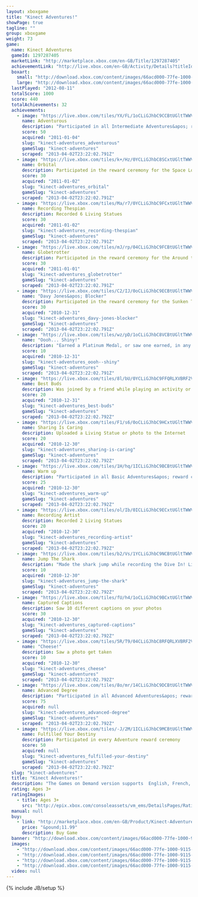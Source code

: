 ```yaml
---
layout: xboxgame
title: "Kinect Adventures!"
showPage: true
tagline: ""
group: xboxgame
weight: 73
game: 
  name: Kinect Adventures
  gameId: 1297287405
  marketLink: "http://marketplace.xbox.com/en-GB/Title/1297287405"
  achievementLink: "http://live.xbox.com/en-GB/Activity/Details?titleId=1297287405"
  boxart: 
    small: "http://download.xbox.com/content/images/66acd000-77fe-1000-9115-d8024d5308ed/1033/boxartsm.jpg"
    large: "http://download.xbox.com/content/images/66acd000-77fe-1000-9115-d8024d5308ed/1033/boxartlg.jpg"
  lastPlayed: "2012-08-11"
  totalScore: 1000
  score: 440
  totalAchievements: 32
  achievements: 
    - image: "https://live.xbox.com/tiles/YX/FL/1oCLiGJhbC9CCBtUGltTWWVkL2FjaC8wLzI2AAAAAOfn5-lkcX0=.jpg"
      name: Adventurous
      description: "Participated in all Intermediate Adventures&apos; reward ceremonies"
      score: 50
      acquired: "2011-01-04"
      slug: "kinect-adventures_adventurous"
      gameSlug: "kinect-adventures"
      scraped: "2013-04-02T23:22:02.791Z"
    - image: "https://live.xbox.com/tiles/k+/Hz/0YCLiGJhbC8SCxtUGltTWWVkL2FjaC8wLzFmAAAAAOfn5-7c4Y8=.jpg"
      name: Orbital
      description: Participated in the reward ceremony for the Space Loot Adventure
      score: 30
      acquired: "2011-01-02"
      slug: "kinect-adventures_orbital"
      gameSlug: "kinect-adventures"
      scraped: "2013-04-02T23:22:02.791Z"
    - image: "https://live.xbox.com/tiles/Ma/r7/0YCLiGJhbC9FCxtUGltTWWVkL2FjaC8wLzExAAAAAOfn5-7Uqi0=.jpg"
      name: Recording Thespian
      description: Recorded 6 Living Statues
      score: 30
      acquired: "2011-01-02"
      slug: "kinect-adventures_recording-thespian"
      gameSlug: "kinect-adventures"
      scraped: "2013-04-02T23:22:02.791Z"
    - image: "https://live.xbox.com/tiles/mJ/rp/04CLiGJhbC9FCBtUGltTWWVkL2FjaC8wLzIxAAAAAOfn5-zGmoQ=.jpg"
      name: Globetrotter
      description: Participated in the reward ceremony for the Around the World Adventure
      score: 30
      acquired: "2011-01-01"
      slug: "kinect-adventures_globetrotter"
      gameSlug: "kinect-adventures"
      scraped: "2013-04-02T23:22:02.791Z"
    - image: "https://live.xbox.com/tiles/C2/IJ/0oCLiGJhbC9ECBtUGltTWWVkL2FjaC8wLzIwAAAAAOfn5-0mYhc=.jpg"
      name: "Davy Jones&apos; Blocker"
      description: Participated in the reward ceremony for the Sunken Treasure Adventure
      score: 30
      acquired: "2010-12-31"
      slug: "kinect-adventures_davy-jones-blocker"
      gameSlug: "kinect-adventures"
      scraped: "2013-04-02T23:22:02.791Z"
    - image: "https://live.xbox.com/tiles/wz/pD/1oCLiGJhbC8VCBtUGltTWWVkL2FjaC8wLzJhAAAAAOfn5-lsOt8=.jpg"
      name: "Oooh... Shiny!"
      description: "Earned a Platinum Medal, or saw one earned, in any level"
      score: 10
      acquired: "2010-12-31"
      slug: "kinect-adventures_oooh--shiny"
      gameSlug: "kinect-adventures"
      scraped: "2013-04-02T23:22:02.791Z"
    - image: "https://live.xbox.com/tiles/8l/bU/0YCLiGJhbC9FFQRLXVBRF2VkL2FjaC8wLzEAAAAA5+fn-vtW6Q==.jpg"
      name: Best Buds
      description: Was joined by a friend while playing an activity or challenge
      score: 20
      acquired: "2010-12-31"
      slug: "kinect-adventures_best-buds"
      gameSlug: "kinect-adventures"
      scraped: "2013-04-02T23:22:02.792Z"
    - image: "https://live.xbox.com/tiles/F1/s6/0oCLiGJhbC9HCxtUGltTWWVkL2FjaC8wLzEzAAAAAOfn5-0VWws=.jpg"
      name: Sharing Is Caring
      description: Uploaded a Living Statue or photo to the Internet
      score: 20
      acquired: "2010-12-30"
      slug: "kinect-adventures_sharing-is-caring"
      gameSlug: "kinect-adventures"
      scraped: "2013-04-02T23:22:02.792Z"
    - image: "https://live.xbox.com/tiles/1H/hq/1ICLiGJhbC9BCBtUGltTWWVkL2FjaC8wLzI1AAAAAOfn5-tFeMg=.jpg"
      name: Warm up
      description: "Participated in all Basic Adventures&apos; reward ceremonies"
      score: 25
      acquired: "2010-12-30"
      slug: "kinect-adventures_warm-up"
      gameSlug: "kinect-adventures"
      scraped: "2013-04-02T23:22:02.792Z"
    - image: "https://live.xbox.com/tiles/ol/Ib/0ICLiGJhbC9ECxtUGltTWWVkL2FjaC8wLzEwAAAAAOfn5-80Ur4=.jpg"
      name: Recording Artist
      description: Recorded 2 Living Statues
      score: 20
      acquired: "2010-12-30"
      slug: "kinect-adventures_recording-artist"
      gameSlug: "kinect-adventures"
      scraped: "2013-04-02T23:22:02.792Z"
    - image: "https://live.xbox.com/tiles/b2/Vs/1YCLiGJhbC9NCBtUGltTWWVkL2FjaC8wLzI5AAAAAOfn5-pDZXM=.jpg"
      name: Jump The Shark
      description: "Made the shark jump while recording the Dive In! Living Statue"
      score: 10
      acquired: "2010-12-30"
      slug: "kinect-adventures_jump-the-shark"
      gameSlug: "kinect-adventures"
      scraped: "2013-04-02T23:22:02.792Z"
    - image: "https://live.xbox.com/tiles/fU/h4/1oCLiGJhbC9BCxtUGltTWWVkL2FjaC8wLzE1AAAAAOfn5-lXSGE=.jpg"
      name: Captured Captions
      description: Saw 10 different captions on your photos
      score: 30
      acquired: "2010-12-30"
      slug: "kinect-adventures_captured-captions"
      gameSlug: "kinect-adventures"
      scraped: "2013-04-02T23:22:02.792Z"
    - image: "https://live.xbox.com/tiles/5R/T9/04CLiGJhbC8RFQRLXVBRF2VkL2FjaC8wL2UAAAAA5+fn-NIU-g==.jpg"
      name: "Cheese!"
      description: Saw a photo get taken
      score: 10
      acquired: "2010-12-30"
      slug: "kinect-adventures_cheese"
      gameSlug: "kinect-adventures"
      scraped: "2013-04-02T23:22:02.792Z"
    - image: "https://live.xbox.com/tiles/8o/mr/14CLiGJhbC9DCBtUGltTWWVkL2FjaC8wLzI3AAAAAOfn5-iEie4=.jpg"
      name: Advanced Degree
      description: "Participated in all Advanced Adventures&apos; reward ceremonies"
      score: 75
      acquired: null
      slug: "kinect-adventures_advanced-degree"
      gameSlug: "kinect-adventures"
      scraped: "2013-04-02T23:22:02.792Z"
    - image: "https://live.xbox.com/tiles/-J/2M/1ICLiGJhbC9MCBtUGltTWWVkL2FjaC8wLzI4AAAAAOfn5-ujneA=.jpg"
      name: Fulfilled Your Destiny
      description: Participated in every Adventure reward ceremony
      score: 50
      acquired: null
      slug: "kinect-adventures_fulfilled-your-destiny"
      gameSlug: "kinect-adventures"
      scraped: "2013-04-02T23:22:02.792Z"
  slug: "kinect-adventures"
  title: "Kinect Adventures!"
  description: "The Games on Demand version supports  English, French, Italian, German, Spanish, Potuguese, Russian, Japanese, Korean, Chinese.  Kinect Adventures! is a full-featured Kinect game where you and your friends will explore the world &ndash; and beyond &ndash; through 20 active adventures to achieve the ultimate reward: Expert Adventurer status! Jump, duck and dodge your way through roaring rapids and challenging obstacle courses. Use your skills to save a leaky underwater laboratory. Get creative by showing off and sharing your accomplishments online with Photo Moments and Living Statues.  The spirit of adventure awaits!"
  rating: Ages 3+
  ratingImages: 
    - title: Ages 3+
      src: "http://epix.xbox.com/consoleassets/vm_ems/DetailsPages/RatingSystemID/14/default/Values/14001.png"
  manual: null
  buy: 
    - link: "http://marketplace.xbox.com/en-GB/Product/Kinect-Adventures/66acd000-77fe-1000-9115-d8024d5308ed?nosplash=1&amp;purchase=1&amp;DownloadType=Game"
      price: "&pound;11.99"
      description: Buy Game
  banner: "http://download.xbox.com/content/images/66acd000-77fe-1000-9115-d8024d5308ed/1033/banner.png"
  images: 
    - "http://download.xbox.com/content/images/66acd000-77fe-1000-9115-d8024d5308ed/1033/screenlg1.jpg"
    - "http://download.xbox.com/content/images/66acd000-77fe-1000-9115-d8024d5308ed/1033/screenlg2.jpg"
    - "http://download.xbox.com/content/images/66acd000-77fe-1000-9115-d8024d5308ed/1033/screenlg3.jpg"
    - "http://download.xbox.com/content/images/66acd000-77fe-1000-9115-d8024d5308ed/1033/screenlg4.jpg"
  video: null
---
```

{% include JB/setup %}